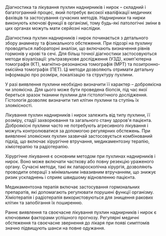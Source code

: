 ﻿Діагностика та лікування пухлин наднирників і нирок – складний і багатогранний процес, який потребує високої кваліфікації медичних фахівців та застосування сучасних методів. Наднирники та нирки виконують ключові функції в організмі, тому будь-які патологічні зміни в цих органах можуть мати серйозні наслідки.

Діагностика пухлин наднирників і нирок починається з детального збору анамнезу та фізикального обстеження. При підозрі на пухлину проводяться лабораторні аналізи, що включають визначення рівнів гормонів у крові та сечі. Для більш точної діагностики застосовуються методи візуалізації: ультразвукове дослідження (УЗД), комп'ютерна томографія (КТ), магнітно-резонансна томографія (МРТ) та позитронно-емісійна томографія (ПЕТ). Ці методи дозволяють отримати детальну інформацію про розміри, локалізацію та структуру пухлини.

У разі виявлення пухлини необхідно визначити її характер – доброякісна чи злоякісна. Для цього може бути проведена біопсія, під час якої береться зразок тканини пухлини для гістологічного дослідження. Гістологія дозволяє визначити тип клітин пухлини та ступінь їх злоякісності.

Лікування пухлин наднирників і нирок залежить від типу пухлини, її розміру, стадії захворювання та загального стану здоров'я пацієнта. Доброякісні пухлини часто не потребують агресивного лікування і можуть контролюватися за допомогою регулярних обстежень. При виявленні злоякісних пухлин зазвичай застосовується комбінований підхід, що включає хірургічне втручання, медикаментозну терапію, хіміотерапію та радіотерапію.

Хірургічне лікування є основним методом при пухлинах наднирників і нирок. Воно може включати часткову або повну резекцію ураженого органу. Сучасні методи, такі як лапароскопічна хірургія, дозволяють проводити операції з мінімальним інвазивним втручанням, що знижує ризик ускладнень і сприяє швидшому відновленню пацієнта.

Медикаментозна терапія включає застосування гормональних препаратів, які допомагають регулювати порушені функції організму. Хіміотерапія і радіотерапія використовуються для знищення ракових клітин та запобігання їх поширенню.

Раннє виявлення та своєчасне лікування пухлин наднирників і нирок є ключовими факторами успішного прогнозу. Регулярні медичні обстеження та своєчасне звернення до лікаря при появі симптомів значно підвищують шанси на повне одужання.
